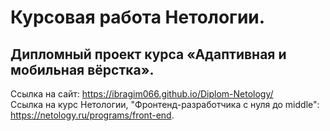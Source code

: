 # Курсовая работа Нетологии.
## Дипломный проект курса «Адаптивная и мобильная вёрстка».

Ссылка на сайт: https://ibragim066.github.io/Diplom-Netology/  
Ссылка на курс Нетологии, "Фронтенд-разработчика с нуля до middle": https://netology.ru/programs/front-end.
